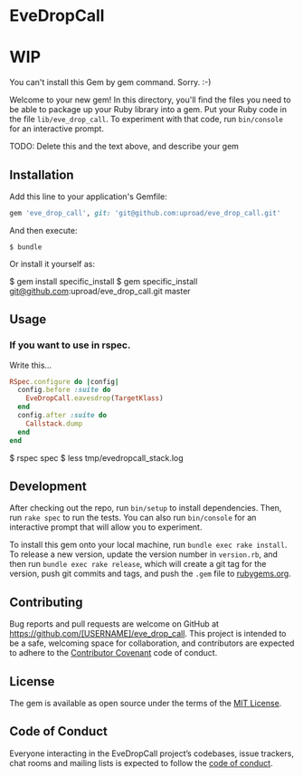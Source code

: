 # EveDropCall

# WIP
You can't install this Gem by gem command. Sorry. :-)



Welcome to your new gem! In this directory, you'll find the files you need to be able to package up your Ruby library into a gem. Put your Ruby code in the file `lib/eve_drop_call`. To experiment with that code, run `bin/console` for an interactive prompt.

TODO: Delete this and the text above, and describe your gem

## Installation

Add this line to your application's Gemfile:

```ruby
gem 'eve_drop_call', git: 'git@github.com:uproad/eve_drop_call.git'
```

And then execute:

    $ bundle

Or install it yourself as:

   $ gem install specific_install
   $ gem specific_install git@github.com:uproad/eve_drop_call.git master

## Usage

### If you want to use in rspec.

Write this...

```ruby:spec_helper.rb
RSpec.configure do |config|
  config.before :suite do
    EveDropCall.eavesdrop(TargetKlass)
  end
  config.after :suite do
    Callstack.dump
  end
end
```

$ rspec spec
$ less tmp/evedropcall_stack.log

## Development

After checking out the repo, run `bin/setup` to install dependencies. Then, run `rake spec` to run the tests. You can also run `bin/console` for an interactive prompt that will allow you to experiment.

To install this gem onto your local machine, run `bundle exec rake install`. To release a new version, update the version number in `version.rb`, and then run `bundle exec rake release`, which will create a git tag for the version, push git commits and tags, and push the `.gem` file to [rubygems.org](https://rubygems.org).

## Contributing

Bug reports and pull requests are welcome on GitHub at https://github.com/[USERNAME]/eve_drop_call. This project is intended to be a safe, welcoming space for collaboration, and contributors are expected to adhere to the [Contributor Covenant](http://contributor-covenant.org) code of conduct.

## License

The gem is available as open source under the terms of the [MIT License](https://opensource.org/licenses/MIT).

## Code of Conduct

Everyone interacting in the EveDropCall project’s codebases, issue trackers, chat rooms and mailing lists is expected to follow the [code of conduct](https://github.com/[USERNAME]/eve_drop_call/blob/master/CODE_OF_CONDUCT.md).
